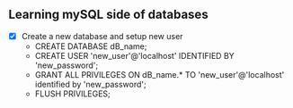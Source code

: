 ## Learning mySQL side of databases

- [X] Create a new database and setup new user
    - CREATE DATABASE dB_name;
    - CREATE USER 'new_user'@'localhost' IDENTIFIED BY 'new_password';
    - GRANT ALL PRIVILEGES ON dB_name.* TO 'new_user'@'localhost' identified by 'new_password';
    - FLUSH PRIVILEGES;



